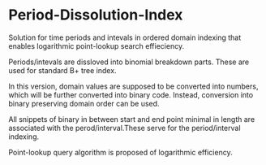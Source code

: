 # Period-Dissolution-Index
Solution for time periods and intevals in ordered domain indexing that enables logarithmic point-lookup search effieciency.

Periods/intevals are dissloved into binomial breakdown parts. These are used for standard B+ tree index.

In this version, domain values are supposed to be converted into numbers, which will be further converted into binary code. Instead, conversion into binary preserving domain order can be used.

All snippets of binary in between start and end point minimal in length are associated with the perod/interval.These serve for the period/interval indexing.

Point-lookup query algorithm is proposed of logarithmic efficiency.
